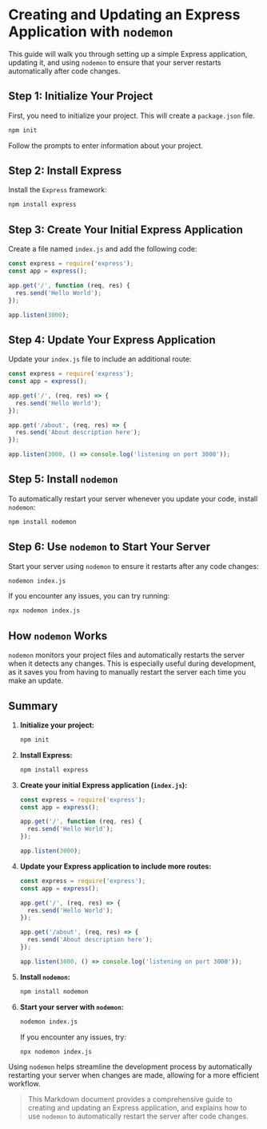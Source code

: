 # Creating and Updating an Express Application with `nodemon`

This guide will walk you through setting up a simple Express application, updating it, and using `nodemon` to ensure that your server restarts automatically after code changes.

## Step 1: Initialize Your Project

First, you need to initialize your project. This will create a `package.json` file.

```bash
npm init
```

Follow the prompts to enter information about your project.

## Step 2: Install Express

Install the `Express` framework:

```bash
npm install express
```

## Step 3: Create Your Initial Express Application

Create a file named `index.js` and add the following code:

```js
const express = require('express');
const app = express();

app.get('/', function (req, res) {
  res.send('Hello World');
});

app.listen(3000);
```

## Step 4: Update Your Express Application

Update your `index.js` file to include an additional route:

```js
const express = require('express');
const app = express();

app.get('/', (req, res) => {
  res.send('Hello World');
});

app.get('/about', (req, res) => {
  res.send('About description here');
});

app.listen(3000, () => console.log('listening on port 3000'));
```

## Step 5: Install `nodemon`

To automatically restart your server whenever you update your code, install `nodemon`:

```bash
npm install nodemon
```

## Step 6: Use `nodemon` to Start Your Server

Start your server using `nodemon` to ensure it restarts after any code changes:

```bash
nodemon index.js
```

If you encounter any issues, you can try running:

```bash
npx nodemon index.js
```

## How `nodemon` Works

`nodemon` monitors your project files and automatically restarts the server when it detects any changes. This is especially useful during development, as it saves you from having to manually restart the server each time you make an update.

## Summary

1. **Initialize your project:**
    ```bash
    npm init
    ```

2. **Install Express:**
    ```bash
    npm install express
    ```

3. **Create your initial Express application (`index.js`):**
    ```js
    const express = require('express');
    const app = express();

    app.get('/', function (req, res) {
      res.send('Hello World');
    });

    app.listen(3000);
    ```

4. **Update your Express application to include more routes:**
    ```js
    const express = require('express');
    const app = express();

    app.get('/', (req, res) => {
      res.send('Hello World');
    });

    app.get('/about', (req, res) => {
      res.send('About description here');
    });

    app.listen(3000, () => console.log('listening on port 3000'));
    ```

5. **Install `nodemon`:**
    ```bash
    npm install nodemon
    ```

6. **Start your server with `nodemon`:**
    ```bash
    nodemon index.js
    ```

    If you encounter any issues, try:
    ```bash
    npx nodemon index.js
    ```

Using `nodemon` helps streamline the development process by automatically restarting your server when changes are made, allowing for a more efficient workflow.


> This Markdown document provides a comprehensive guide to creating and updating an Express application, and explains how to use `nodemon` to automatically restart the server after code changes.